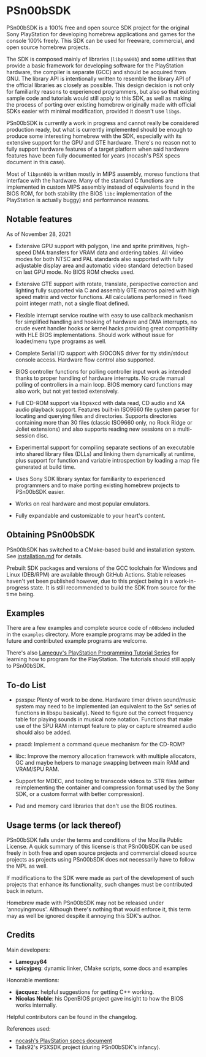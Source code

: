 
# PSn00bSDK

PSn00bSDK is a 100% free and open source SDK project for the original Sony
PlayStation for developing homebrew applications and games for the console
100% freely. This SDK can be used for freeware, commercial, and open source
homebrew projects.

The SDK is composed mainly of libraries (`libpsn00b`) and some utilities that
provide a basic framework for developing software for the PlayStation hardware,
the compiler is separate (GCC) and should be acquired from GNU. The library API
is intentionally written to resemble the library API of the official libraries
as closely as possible. This design decision is not only for familiarity
reasons to experienced programmers, but also so that existing sample code and
tutorials would still apply to this SDK, as well as making the process of
porting over existing homebrew originally made with official SDKs easier with
minimal modification, provided it doesn't use `libgs`.

PSn00bSDK is currently a work in progress and cannot really be considered
production ready, but what is currently implemented should be enough to produce
some interesting homebrew with the SDK, especially with its extensive support
for the GPU and GTE hardware. There's no reason not to fully support hardware
features of a target platform when said hardware features have been fully
documented for years (nocash's PSX specs document in this case).

Most of `libpsn00b` is written mostly in MIPS assembly, moreso functions that
interface with the hardware. Many of the standard C functions are implemented
in custom MIPS assembly instead of equivalents found in the BIOS ROM, for both
stability (the BIOS `libc` implementation of the PlayStation is actually buggy)
and performance reasons.

## Notable features

As of November 28, 2021

* Extensive GPU support with polygon, line and sprite primitives, high-speed
  DMA transfers for VRAM data and ordering tables. All video modes for both
  NTSC and PAL standards also supported with fully adjustable display area
  and automatic video standard detection based on last GPU mode. No BIOS
  ROM checks used.

* Extensive GTE support with rotate, translate, perspective correction and
  lighting fully supported via C and assembly GTE macros paired with high
  speed matrix and vector functions. All calculations performed in fixed
  point integer math, not a single float defined.

* Flexible interrupt service routine with easy to use callback mechanism for
  simplified handling and hooking of hardware and DMA interrupts, no crude
  event handler hooks or kernel hacks providing great compatibility with
  HLE BIOS implementations. Should work without issue for loader/menu type
  programs as well.

* Complete Serial I/O support with SIOCONS driver for tty stdin/stdout
  console access. Hardware flow control also supported.

* BIOS controller functions for polling controller input work as intended
  thanks to proper handling of hardware interrupts. No crude manual polling
  of controllers in a main loop. BIOS memory card functions may also work,
  but not yet tested extensively.

* Full CD-ROM support via libpsxcd with data read, CD audio and XA audio
  playback support. Features built-in ISO9660 file system parser for locating
  and querying files and directories. Supports directories containing more
  than 30 files (classic ISO9660 only, no Rock Ridge or Joliet extensions)
  and also supports reading new sessions on a multi-session disc.

* Experimental support for compiling separate sections of an executable into
  shared library files (DLLs) and linking them dynamically at runtime, plus
  support for function and variable introspection by loading a map file
  generated at build time.

* Uses Sony SDK library syntax for familiarity to experienced programmers
  and to make porting existing homebrew projects to PSn00bSDK easier.

* Works on real hardware and most popular emulators.

* Fully expandable and customizable to your heart's content.

## Obtaining PSn00bSDK

PSn00bSDK has switched to a CMake-based build and installation system. See
[installation.md](doc/installation.md) for details.

Prebuilt SDK packages and versions of the GCC toolchain for Windows and Linux
(DEB/RPM) are available through GitHub Actions. Stable releases haven't yet
been published however, due to this project being in a work-in-progress state.
It is still recommended to build the SDK from source for the time being.

## Examples

There are a few examples and complete source code of `n00bdemo` included in the
`examples` directory. More example programs may be added in the future and
contributed example programs are welcome.

There's also [Lameguy's PlayStation Programming Tutorial Series](http://lameguy64.net/tutorials/pstutorials)
for learning how to program for the PlayStation. The tutorials should still
apply to PSn00bSDK.

## To-do List

* psxspu: Plenty of work to be done. Hardware timer driven sound/music
  system may need to be implemented (an equivalent to the Ss* series of
  functions in libspu basically). Need to figure out the correct frequency
  table for playing sounds in musical note notation. Functions that make use of
  the SPU RAM interrupt feature to play or capture streamed audio should also
  be added.

* psxcd: Implement a command queue mechanism for the CD-ROM?

* libc: Improve the memory allocation framework with multiple allocators, GC
  and maybe helpers to manage swapping between main RAM and VRAM/SPU RAM.

* Support for MDEC, and tooling to transcode videos to .STR files (either
  reimplementing the container and compression format used by the Sony SDK, or
  a custom format with better compression).

* Pad and memory card libraries that don't use the BIOS routines.

## Usage terms (or lack thereof)

PSn00bSDK falls under the terms and conditions of the Mozilla Public License. A
quick summary of this license is that PSn00bSDK can be used freely in both free
and open source projects and commercial closed source projects as projects
using PSn00bSDK does not necessarily have to follow the MPL as well.

If modifications to the SDK were made as part of the development of such
projects that enhance its functionality, such changes must be contributed back
in return.

Homebrew made with PSn00bSDK may not be released under 'annoyingmous'. Although
there's nothing that would enforce it, this term may as well be ignored despite
it annoying this SDK's author.

## Credits

Main developers:

* **Lameguy64**
* **spicyjpeg**: dynamic linker, CMake scripts, some docs and examples

Honorable mentions:

* **ijacquez**: helpful suggestions for getting C++ working.
* **Nicolas Noble**: his OpenBIOS project gave insight to how the BIOS works
  internally.

Helpful contributors can be found in the changelog.

References used:

* [nocash's PlayStation specs document](http://problemkaputt.de/psx-spx.htm)
* Tails92's PSXSDK project (during PSn00bSDK's infancy).
